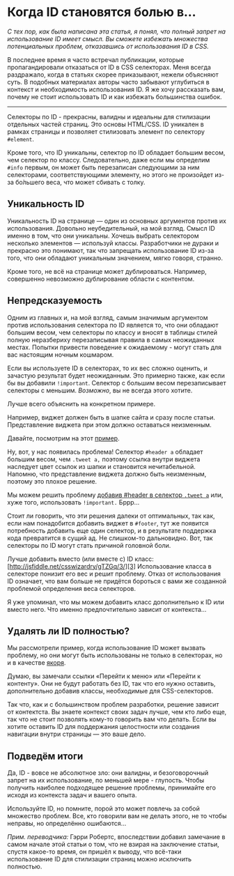 Когда ID становятся болью в…
================================================================================

*С тех пор, как была написана эта статья, я понял, что полный запрет на использование ID
имеет смысл. Вы сможете избежать множества потенциальных проблем, отказавшись от
использования ID в CSS.*

В последнее время я часто встречал публикации, которые пропагандировали отказаться от ID
в CSS селекторах. Меня всегда раздражало, когда в статьях скорее приказывают, нежели
объясняют суть. В подобных материалах авторы часто забывают углубиться в контекст и
необходимость использования ID. Я же хочу рассказать вам, почему не стоит использовать ID
и как избежать большинства ошибок.

---

Cелекторы по ID - прекрасны, валидны и идеальны для стилизации отдельных частей страниц. Это
основы HTML/CSS. ID уникален в рамках страницы и позволяет стилизовать элемент по селектору
`#element`.

Кроме того, что ID уникальны, селектор по ID обладает большим весом, чем селектор по классу.
Следовательно, даже если мы определим `#info` первым, он может быть перезаписан следующими
за ним селекторами, соответствующими элементу, но этого не произойдет из-за бо́льшего веса,
что может сбивать с толку.

## Уникальность ID ##

Уникальность ID на странице — один из основных аргументов против их использования. Довольно
неубедительный, на мой взгляд. Смысл ID именно в том, что они уникальны. Хочешь выбрать
селектором несколько элементов — используй классы. Разработчики не дураки и прекрасно это
понимают, так что запрещать использование ID из-за того, что они обладают уникальным значением,
мягко говоря, странно.

Кроме того, не всё на странице может дублироваться. Например, совершенно невозможно
дублирование области с контентом.

## Непредсказуемость ##

Одним из главных и, на мой взгляд, самым значимым аргументом против использования селектора
по ID является то, что они обладают большим весом, чем селекторы по классу и вносят в
таблицы стилей полную неразбериху перезаписывая правила в самых неожиданных местах. Попытки
привести поведение к ожидаемому - могут стать для вас настоящим ночным кошмаром.

Если вы используете ID в селекторах, то их вес сложно оценить, и зачастую результат будет
неожиданным. Это примерно также, как если бы вы добавили `!important`. Селектор с большим
весом перезаписывает селекторы с меньшим. *Возможно*, вы не всегда этого хотите.

Лучше всего объяснить на конкретном примере.

Например, виджет должен быть в шапке сайта и сразу после статьи. Представление виджета при
этом должно оставаться неизменным.

Давайте, посмотрим на этот [пример][1].

Ну, вот, у нас появилась проблема! Селектор `#header a` обладает большим весом, чем `.tweet a,`
поэтому ссылка внутри виджета наследует цвет ссылок из шапки и становится нечитабельной.
Напомню, что представление виджета должно быть неизменным, поэтому это плохое решение.

Мы можем решить проблему [добавив #header в селектор `.tweet a`][2] или, хуже того,
использовать `!important.` Бррр…

Стоит ли говорить, что эти решения далеки от оптимальных, так как, если нам понадобится
добавить виджет в `#footer`, тут же появится потребность добавить еще один селектор, и в
результате поддержка кода превратится в сущий ад. Не слишком-то дальновидно. Вот, так
селекторы по ID могут стать причиной головной боли.

Лучше добавить вместо (или вместе с) ID класс: [http://jsfiddle.net/csswizardry/gTZGq/3/][3]
Использование класса в селекторе понизит его вес и решит проблему. Отказ от использования
ID означает, что вам больше не придётся бороться с вами же созданной проблемой определения
веса селекторов.

Я уже упоминал, что мы можем добавить класс дополнительно к ID или вместо него. Что именно
предпочтительно зависит от контекста…

## Удалять ли ID полностью? ##

Мы рассмотрели пример, когда использование ID может вызвать проблему, но они могут быть
использованы не только в селекторах, но и в качестве [якоря][4].

Думаю, вы замечали ссылки «Перейти к меню» или «Перейти к контенту». Они не будут
работать без ID, так что его нужно оставить, дополнительно добавив классы, необходимые
для CSS-селекторов.

Так что, как и с большинством проблем разработки, решение зависит от контектста.
Вы знаете контекст своих задач лучше, чем кто либо еще, так что не стоит позволять
кому-то говорить вам что делать. Если вы хотите оставить ID для поддержания целостности
или создания навигации внутри страницы — это ваше дело.

## Подведём итоги ##

Да, ID - вовсе не абсолютное зло: они валидны, и безоговорочный запрет на их использование,
по меньшей мере - глупость. Чтобы получить наиболее подходящее решение проблемы, принимайте
его исходя из контекста задач и вашего опыта.

Используйте ID, но помните, порой это может повлечь за собой множество проблем. Все,
кто говорили вам не делать этого, не то чтобы неправы, но определённо ошибаются…

*Прим. переводчика:* Гэрри Робертс, впоследствии добавил замечание в самом начале этой
статьи о том, что не взирая на заключение статьи, спустя какое-то время, он пришёл к
выводу, что всё-таки использование ID для стилизации страниц можно исключить полностью.

[1]: http://jsfiddle.net/csswizardry/gTZGq/1/ "Specificty nightmare"
[2]: http://jsfiddle.net/csswizardry/gTZGq/2/ "Specificty nightmare #2"
[3]: http://jsfiddle.net/csswizardry/gTZGq/3/ "Specificty nightmare #3"
[4]: http://csswizardry.com/2011/06/namespacing-fragment-identifiers/ "Namespacing fragment identifiers"
